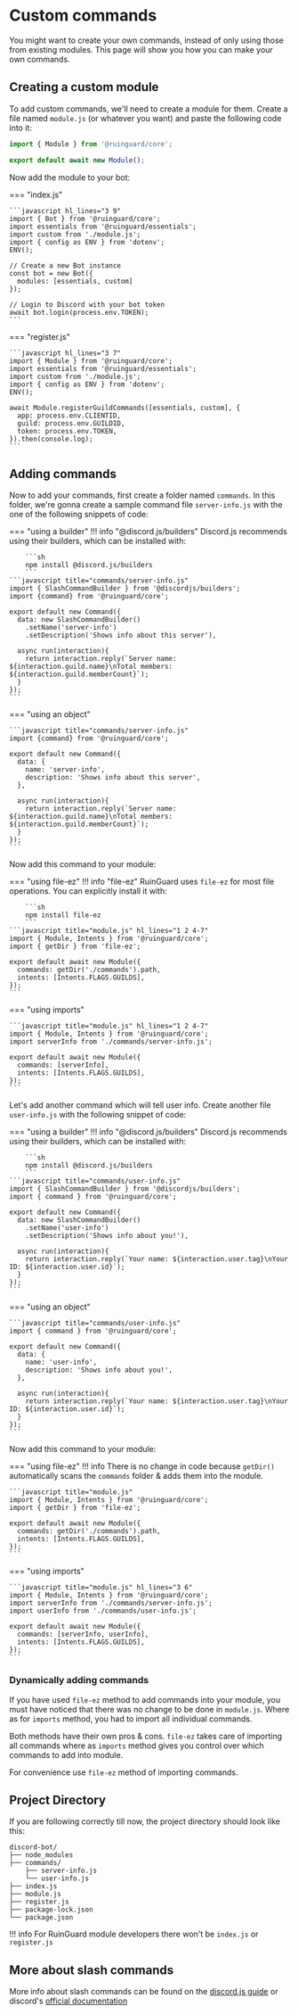 # Custom commands

You might want to create your own commands, instead of only using those from existing modules. This page will show you how you can make your own commands.

## Creating a custom module

To add custom commands, we'll need to create a module for them. Create a file named `module.js` (or whatever you want) and paste the following code into it:

```javascript title="module.js"
import { Module } from '@ruinguard/core';

export default await new Module();
```

Now add the module to your bot:

=== "index.js"

    ```javascript hl_lines="3 9"
    import { Bot } from '@ruinguard/core';
    import essentials from '@ruinguard/essentials';
    import custom from './module.js';
    import { config as ENV } from 'dotenv';
    ENV();

    // Create a new Bot instance
    const bot = new Bot({
      modules: [essentials, custom]
    });

    // Login to Discord with your bot token
    await bot.login(process.env.TOKEN);
    ```

=== "register.js"

    ```javascript hl_lines="3 7"
    import { Module } from '@ruinguard/core';
    import essentials from '@ruinguard/essentials';
    import custom from './module.js';
    import { config as ENV } from 'dotenv';
    ENV();

    await Module.registerGuildCommands([essentials, custom], {
      app: process.env.CLIENTID,
      guild: process.env.GUILDID,
      token: process.env.TOKEN,
    }).then(console.log);
    ```

## Adding commands

Now to add your commands, first create a folder named `commands`. In this folder, we're gonna create a sample command file `server-info.js` with the one of the following snippets of code:

=== "using a builder"
    !!! info "@discord.js/builders"
        Discord.js recommends using their builders, which can be installed with:

        ```sh
        npm install @discord.js/builders
        ```
    ```javascript title="commands/server-info.js"
    import { SlashCommandBuilder } from '@discordjs/builders';
    import {command} from '@ruinguard/core';

    export default new Command({
      data: new SlashCommandBuilder()
        .setName('server-info')
        .setDescription('Shows info about this server'),

      async run(interaction){
        return interaction.reply(`Server name: ${interaction.guild.name}\nTotal members: ${interaction.guild.memberCount}`);
      }
    });
    ```

=== "using an object"

    ```javascript title="commands/server-info.js"
    import {command} from '@ruinguard/core';

    export default new Command({
      data: {
        name: 'server-info',
        description: 'Shows info about this server',
      },

      async run(interaction){
        return interaction.reply(`Server name: ${interaction.guild.name}\nTotal members: ${interaction.guild.memberCount}`);
      }
    });
    ```

Now add this command to your module:

=== "using file-ez"
    !!! info "file-ez"
        RuinGuard uses `file-ez` for most file operations. You can explicitly install it with:

        ```sh
        npm install file-ez
        ```
    ```javascript title="module.js" hl_lines="1 2 4-7"
    import { Module, Intents } from '@ruinguard/core';
    import { getDir } from 'file-ez';

    export default await new Module({
      commands: getDir('./commands').path,
      intents: [Intents.FLAGS.GUILDS],
    });
    ```

=== "using imports"

    ```javascript title="module.js" hl_lines="1 2 4-7"
    import { Module, Intents } from '@ruinguard/core';
    import serverInfo from './commands/server-info.js';

    export default await new Module({
      commands: [serverInfo],
      intents: [Intents.FLAGS.GUILDS],
    });
    ```

Let's add another command which will tell user info. Create another file `user-info.js` with the following snippet of code:

=== "using a builder"
    !!! info "@discord.js/builders"
        Discord.js recommends using their builders, which can be installed with:

        ```sh
        npm install @discord.js/builders
        ```
    ```javascript title="commands/user-info.js"
    import { SlashCommandBuilder } from '@discordjs/builders';
    import { command } from '@ruinguard/core';

    export default new Command({
      data: new SlashCommandBuilder()
        .setName('user-info')
        .setDescription('Shows info about you!'),

      async run(interaction){
        return interaction.reply(`Your name: ${interaction.user.tag}\nYour ID: ${interaction.user.id}`);
      }
    });
    ```

=== "using an object"

    ```javascript title="commands/user-info.js"
    import { command } from '@ruinguard/core';

    export default new Command({
      data: {
        name: 'user-info',
        description: 'Shows info about you!',
      },

      async run(interaction){
        return interaction.reply(`Your name: ${interaction.user.tag}\nYour ID: ${interaction.user.id}`);
      }
    });
    ```

Now add this command to your module:

=== "using file-ez"
    !!! info
        There is no change in code because `getDir()` automatically scans the `commands` folder & adds them into the module.

    ```javascript title="module.js"
    import { Module, Intents } from '@ruinguard/core';
    import { getDir } from 'file-ez';

    export default await new Module({
      commands: getDir('./commands').path,
      intents: [Intents.FLAGS.GUILDS],
    });
    ```

=== "using imports"

    ```javascript title="module.js" hl_lines="3 6"
    import { Module, Intents } from '@ruinguard/core';
    import serverInfo from './commands/server-info.js';
    import userInfo from './commands/user-info.js';

    export default await new Module({
      commands: [serverInfo, userInfo],
      intents: [Intents.FLAGS.GUILDS],
    });
    ```

### Dynamically adding commands

If you have used `file-ez` method to add commands into your module, you must have noticed that there was no change to be done in `module.js`. Where as for `imports` method, you had to import all individual commands.

Both methods have their own pros & cons. `file-ez` takes care of importing all commands where as `imports` method gives you control over which commands to add into module.

For convenience use `file-ez` method of importing commands.

## Project Directory

If you are following correctly till now, the project directory should look like this:

```text
discord-bot/
├── node_modules
├── commands/
    ├── server-info.js
    └── user-info.js
├── index.js
├── module.js
├── register.js
├── package-lock.json
└── package.json
```

!!! info
    For RuinGuard module developers there won't be `index.js` or `register.js`

## More about slash commands

More info about slash commands can be found on the [discord.js guide][djs-cmds] or discord's [official documentation][dsc-cmds]

[djs-cmds]: https://discordjs.guide/interactions/registering-slash-commands.html#options

[dsc-cmds]: https://discord.com/developers/docs/interactions/application-commands
